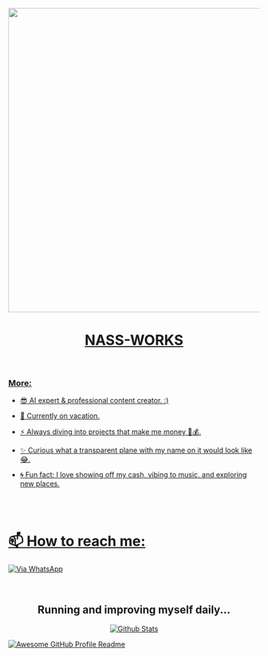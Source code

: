 <p align="center">
   <a href="https://github.com">
    <img src="" width="610">
     
</p>

<h1 align="center">NASS-WORKS</h1>
<br>
  
    
    

<h3 align="left">More:</h3>
<p align="left">

- 😎 AI expert & professional content creator. :)

- 👻 Currently on vacation.

- ⚡ Always diving into projects that make me money 🤑💰.

- ✨ Curious what a transparent plane with my name on it would look like 😂.

- 🌀 Fun fact: I love showing off my cash, vibing to music, and exploring new places.
    
    <br>

  
   <br>
    
# 📫 How to reach me:
[![Via WhatsApp](https://img.shields.io/badge/WhatsApp-25D366?style=for-the-badge&logo=whatsapp&logoColor=white)]()  
   
<br>
<h2 align="center"> Running and improving myself daily...
</h2>

<p align="center"><a href="https://github.com/Kai0071">
        <img src="https://raw.githubusercontent.com/bornmay/bornmay/Update/svg/Bottom.svg" alt="Github Stats" />
</p>


<img alt="Awesome GitHub Profile Readme" src="assets/agpr.gif"> </img>
<!---
Nass-works/Nass-works is a ✨ special ✨ repository because its README.md (this file) appears on your GitHub profile.
You can click the Preview link to take a look at your changes.
--->

